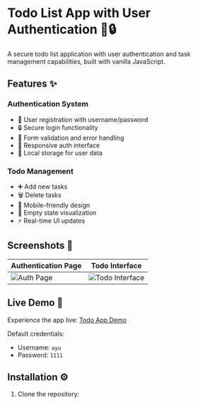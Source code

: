 # Todo List App with User Authentication 📝🔒

A secure todo list application with user authentication and task management capabilities, built with vanilla JavaScript.

## Features ✨

### Authentication System
- 🔑 User registration with username/password
- 🔒 Secure login functionality
- 📝 Form validation and error handling
- 🎨 Responsive auth interface
- 💾 Local storage for user data

### Todo Management
- ➕ Add new tasks
- 🗑️ Delete tasks
- 📱 Mobile-friendly design
- 🎉 Empty state visualization
- ⚡ Real-time UI updates

## Screenshots 📸

| Authentication Page | Todo Interface |
|----------------------|----------------|
| ![Auth Page](./screenshots/auth-page.png) | ![Todo Interface](./screenshots/todo-interface.png) |

## Live Demo 🚀
Experience the app live: [Todo App Demo](https://your-demo-link.com)

Default credentials:
- Username: `ayu`
- Password: `1111`

## Installation ⚙️
1. Clone the repository:

